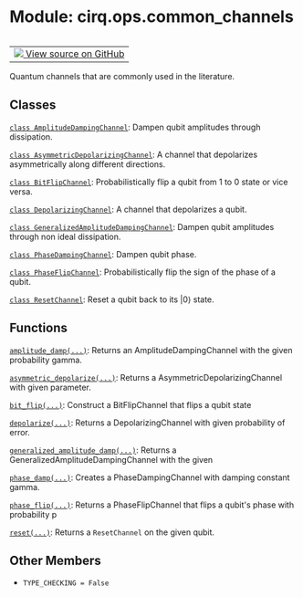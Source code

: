 <div itemscope itemtype="http://developers.google.com/ReferenceObject">
<meta itemprop="name" content="cirq.ops.common_channels" />
<meta itemprop="path" content="Stable" />
<meta itemprop="property" content="TYPE_CHECKING"/>
</div>

# Module: cirq.ops.common_channels

<!-- Insert buttons and diff -->

<table class="tfo-notebook-buttons tfo-api" align="left">

<td>
  <a target="_blank" href="https://github.com/quantumlib/cirq/tree/master/cirq/ops/common_channels.py">
    <img src="https://www.tensorflow.org/images/GitHub-Mark-32px.png" />
    View source on GitHub
  </a>
</td>
</table>



Quantum channels that are commonly used in the literature.



## Classes

[`class AmplitudeDampingChannel`](../../cirq/ops/AmplitudeDampingChannel.md): Dampen qubit amplitudes through dissipation.

[`class AsymmetricDepolarizingChannel`](../../cirq/ops/AsymmetricDepolarizingChannel.md): A channel that depolarizes asymmetrically along different directions.

[`class BitFlipChannel`](../../cirq/ops/BitFlipChannel.md): Probabilistically flip a qubit from 1 to 0 state or vice versa.

[`class DepolarizingChannel`](../../cirq/ops/DepolarizingChannel.md): A channel that depolarizes a qubit.

[`class GeneralizedAmplitudeDampingChannel`](../../cirq/ops/GeneralizedAmplitudeDampingChannel.md): Dampen qubit amplitudes through non ideal dissipation.

[`class PhaseDampingChannel`](../../cirq/ops/PhaseDampingChannel.md): Dampen qubit phase.

[`class PhaseFlipChannel`](../../cirq/ops/PhaseFlipChannel.md): Probabilistically flip the sign of the phase of a qubit.

[`class ResetChannel`](../../cirq/ops/ResetChannel.md): Reset a qubit back to its |0⟩ state.

## Functions

[`amplitude_damp(...)`](../../cirq/ops/amplitude_damp.md): Returns an AmplitudeDampingChannel with the given probability gamma.

[`asymmetric_depolarize(...)`](../../cirq/ops/asymmetric_depolarize.md): Returns a AsymmetricDepolarizingChannel with given parameter.

[`bit_flip(...)`](../../cirq/ops/bit_flip.md): Construct a BitFlipChannel that flips a qubit state

[`depolarize(...)`](../../cirq/ops/depolarize.md): Returns a DepolarizingChannel with given probability of error.

[`generalized_amplitude_damp(...)`](../../cirq/ops/generalized_amplitude_damp.md): Returns a GeneralizedAmplitudeDampingChannel with the given

[`phase_damp(...)`](../../cirq/ops/phase_damp.md): Creates a PhaseDampingChannel with damping constant gamma.

[`phase_flip(...)`](../../cirq/ops/phase_flip.md): Returns a PhaseFlipChannel that flips a qubit's phase with probability p

[`reset(...)`](../../cirq/ops/reset.md): Returns a `ResetChannel` on the given qubit.

## Other Members

* `TYPE_CHECKING = False` <a id="TYPE_CHECKING"></a>
